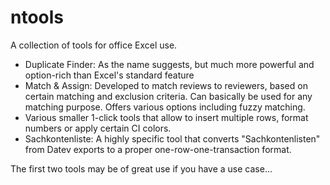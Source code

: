 # ntools

A collection of tools for office Excel use.

- Duplicate Finder: As the name suggests, but much more powerful and option-rich than Excel's standard feature
- Match & Assign: Developed to match reviews to reviewers, based on certain matching and exclusion criteria. Can basically be used for any matching purpose. Offers various options including fuzzy matching.
- Various smaller 1-click tools that allow to insert multiple rows, format numbers or apply certain CI colors.
- Sachkontenliste: A highly specific tool that converts "Sachkontenlisten" from Datev exports to a proper one-row-one-transaction format.

The first two tools may be of great use if you have a use case...
